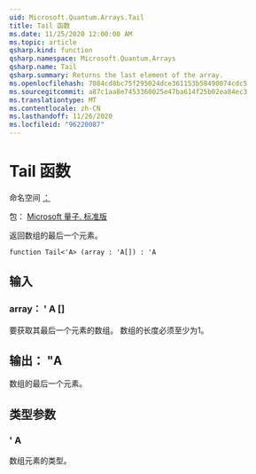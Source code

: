 ```yaml
---
uid: Microsoft.Quantum.Arrays.Tail
title: Tail 函数
ms.date: 11/25/2020 12:00:00 AM
ms.topic: article
qsharp.kind: function
qsharp.namespace: Microsoft.Quantum.Arrays
qsharp.name: Tail
qsharp.summary: Returns the last element of the array.
ms.openlocfilehash: 7084cd8bc75f295024dce361153b58490074cdc5
ms.sourcegitcommit: a87c1aa8e7453360025e47ba614f25b02ea84ec3
ms.translationtype: MT
ms.contentlocale: zh-CN
ms.lasthandoff: 11/26/2020
ms.locfileid: "96220087"
---
```

# <a name="tail-function"></a>Tail 函数

命名空间 [：](xref:Microsoft.Quantum.Arrays)

包： [Microsoft 量子. 标准版](https://nuget.org/packages/Microsoft.Quantum.Standard)


返回数组的最后一个元素。

```qsharp
function Tail<'A> (array : 'A[]) : 'A
```


## <a name="input"></a>输入

### <a name="array--a"></a>array： ' A []

要获取其最后一个元素的数组。 数组的长度必须至少为1。



## <a name="output--a"></a>输出： "A

数组的最后一个元素。

## <a name="type-parameters"></a>类型参数

### <a name="a"></a>' A

数组元素的类型。